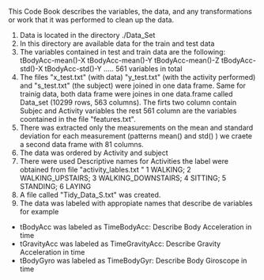 This Code Book describes the variables, the data, and any transformations or work that 
it was performed to clean up the data.


1. Data is located in the directory ./Data_Set
2. In this directory are available data for the train and test data
4. The variables contained in test and train data are the following:
   tBodyAcc-mean()-X
   tBodyAcc-mean()-Y
   tBodyAcc-mean()-Z
   tBodyAcc-std()-X
   tBodyAcc-std()-Y
   .....
  561 variables in total
5. The files "x_test.txt" (with data) "y_test.txt" (with the activity performed) and "s_test.txt" (the subject) were joined in one data frame. Same for trainig data, both data frame were joines in one data.frame called Data_set (10299 rows, 563 columns). The firts two column contain Subjec and Activity variables the rest 561 column are the variables coontained in the file "features.txt".
6.  There was extracted only the measurements on the mean and standard deviation for each measurement (patterns mean() and std()  ) we craete a second data frame with 81 columns.
7.  The data was ordered by Activity and subject
8. There were used Descriptive names for Activities the label were obtained from file "activity_lables.txt "
   1 WALKING;  2 WALKING_UPSTAIRS;    3 WALKING_DOWNSTAIRS;   4 SITTING;    5 STANDING;    6 LAYING
9. A file called "Tidy_Data_S.txt" was created.
10. The data was labeled with appropiate names that describe de variables for example
  - tBodyAcc was labeled as TimeBodyAcc: Describe Body Acceleration in time
  - tGravityAcc was labeled as TimeGravityAcc: Describe Gravity Acceleration in time
  - tBodyGyro was labeled as  TimeBodyGyr: Describe Body Giroscope in time
